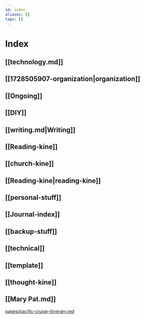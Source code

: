 ```yaml
---
id: index
aliases: []
tags: []
---
```


# Index

## [[technology.md]]

## [[1728505907-organization|organization]]

## [[Ongoing]]

## [[DIY]]

## [[writing.md|Writing]]

## [[Reading-kine]]

## [[church-kine]]

## [[Reading-kine|reading-kine]]

## [[personal-stuff]]

## [[Journal-index]]

## [[backup-stuff]]

## [[technical]]

## [[template]]

## [[thought-kine]]

## [[Mary Pat.md]]

[pages/pacific-cruise-itinerary.md](pages/pacific-cruise-itinerary.md)
